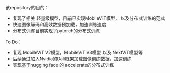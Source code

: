 该repository的目的：

- 复现了相关 轻量级模型，目前已实现MobileViT模型， 以及分布式训练的范式
- 快速图像解码和高效数据预加载，加速训练速度
- 分布式训练目前实现了pytorch的分布式训练



To Do： 

 - 复现 MobileViT V2模型，MobileViT V3模型 以及 NextViT模型等
 - 后续通过加入Nvidia的Dali框架加载图像训练数据，加速训练
 - 实现基于hugging face 的 accelerate的分布式训练